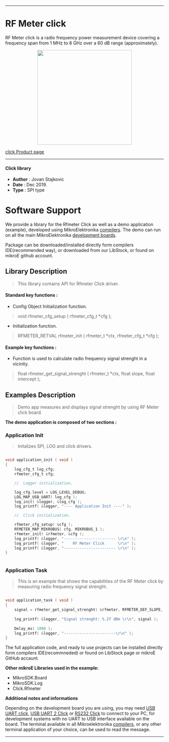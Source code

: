 
---
# RF Meter click

RF Meter click is a radio frequency power measurement device covering a frequency span from 1 MHz to 8 GHz over a 60 dB range (approximately).

<p align="center">
  <img src="https://download.mikroe.com/images/click_for_ide/rfmeter_click.png" height=300px>
</p>

[click Product page](https://www.mikroe.com/rf-meter-click-click)

---


#### Click library 

- **Author**        : Jovan Stajkovic
- **Date**          : Dec 2019.
- **Type**          : SPI type


# Software Support

We provide a library for the Rfmeter Click 
as well as a demo application (example), developed using MikroElektronika 
[compilers](https://shop.mikroe.com/compilers). 
The demo can run on all the main MikroElektronika [development boards](https://shop.mikroe.com/development-boards).

Package can be downloaded/installed directly form compilers IDE(recommended way), or downloaded from our LibStock, or found on mikroE github account. 

## Library Description

> This library contains API for Rfmeter Click driver.

#### Standard key functions :

- Config Object Initialization function.
> void rfmeter_cfg_setup ( rfmeter_cfg_t *cfg ); 
 
- Initialization function.
> RFMETER_RETVAL rfmeter_init ( rfmeter_t *ctx, rfmeter_cfg_t *cfg );


#### Example key functions :

- Function is used to calculate radio frequency signal strenght in a vicinity.
> float rfmeter_get_signal_strenght ( rfmeter_t *ctx, float slope, float intercept );

## Examples Description

> 
> Demo app measures and displays signal strenght by using RF Meter click board.
> 

**The demo application is composed of two sections :**

### Application Init 

>
> Initalizes SPI, LOG and click drivers.
> 

```c

void application_init ( void )
{
    log_cfg_t log_cfg;
    rfmeter_cfg_t cfg;

    //  Logger initialization.

    log_cfg.level = LOG_LEVEL_DEBUG;
    LOG_MAP_USB_UART( log_cfg );
    log_init( &logger, &log_cfg );
    log_printf( &logger, "---- Application Init ----" );

    //  Click initialization.

    rfmeter_cfg_setup( &cfg );
    RFMETER_MAP_MIKROBUS( cfg, MIKROBUS_1 );
    rfmeter_init( &rfmeter, &cfg );
    log_printf( &logger, "----------------------- \r\n" );
    log_printf( &logger, "    RF Meter Click      \r\n" );
    log_printf( &logger, "----------------------- \r\n" );
}
  
```

### Application Task

>
> This is an example that shows the capabilities of the RF Meter click by
> measuring radio frequency signal strenght.
> 

```c

void application_task ( void )
{
    signal = rfmeter_get_signal_strenght( &rfmeter, RFMETER_DEF_SLOPE, RFMETER_DEF_INTERCEPT );
    
    log_printf( &logger, "Signal strenght: %.2f dBm \r\n", signal );
    
    Delay_ms( 1000 );
    log_printf( &logger, "-----------------------\r\n" );
}  

```


The full application code, and ready to use projects can be  installed directly form compilers IDE(recommneded) or found on LibStock page or mikroE GitHub accaunt.

**Other mikroE Libraries used in the example:** 

- MikroSDK.Board
- MikroSDK.Log
- Click.Rfmeter

**Additional notes and informations**

Depending on the development board you are using, you may need 
[USB UART click](https://shop.mikroe.com/usb-uart-click), 
[USB UART 2 Click](https://shop.mikroe.com/usb-uart-2-click) or 
[RS232 Click](https://shop.mikroe.com/rs232-click) to connect to your PC, for 
development systems with no UART to USB interface available on the board. The 
terminal available in all Mikroelektronika 
[compilers](https://shop.mikroe.com/compilers), or any other terminal application 
of your choice, can be used to read the message.



---
